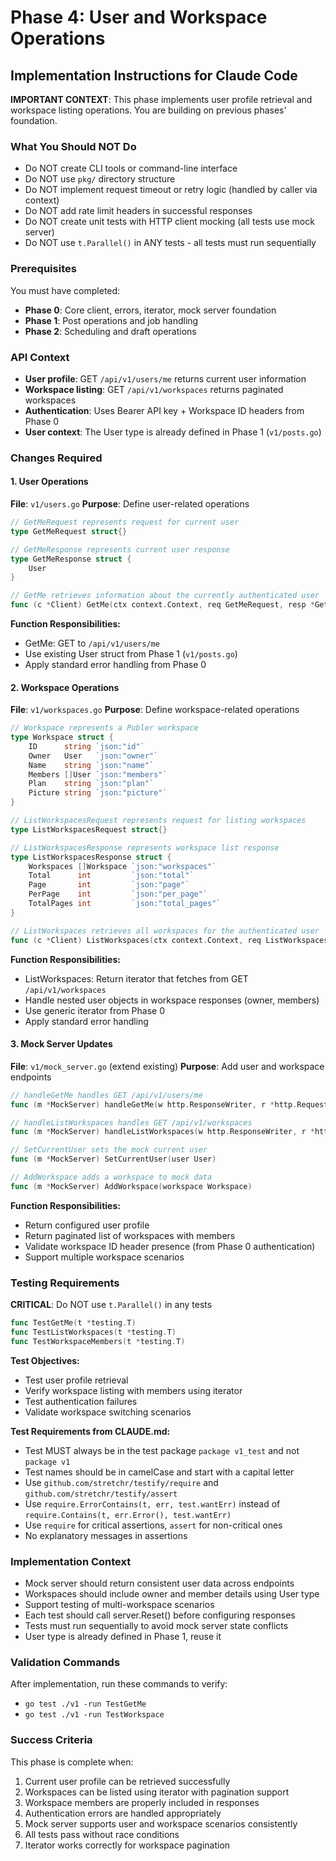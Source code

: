 # Phase 4: User and Workspace Operations

## Implementation Instructions for Claude Code

**IMPORTANT CONTEXT**: This phase implements user profile retrieval and workspace listing operations. You are building on previous phases' foundation.

### What You Should NOT Do
- Do NOT create CLI tools or command-line interface
- Do NOT use `pkg/` directory structure
- Do NOT implement request timeout or retry logic (handled by caller via context)
- Do NOT add rate limit headers in successful responses
- Do NOT create unit tests with HTTP client mocking (all tests use mock server)
- Do NOT use `t.Parallel()` in ANY tests - all tests must run sequentially

### Prerequisites
You must have completed:
- **Phase 0**: Core client, errors, iterator, mock server foundation
- **Phase 1**: Post operations and job handling
- **Phase 2**: Scheduling and draft operations

### API Context
- **User profile**: GET `/api/v1/users/me` returns current user information
- **Workspace listing**: GET `/api/v1/workspaces` returns paginated workspaces
- **Authentication**: Uses Bearer API key + Workspace ID headers from Phase 0
- **User context**: The User type is already defined in Phase 1 (`v1/posts.go`)

### Changes Required

#### 1. User Operations
**File**: `v1/users.go`
**Purpose**: Define user-related operations

```go
// GetMeRequest represents request for current user
type GetMeRequest struct{}

// GetMeResponse represents current user response
type GetMeResponse struct {
    User
}

// GetMe retrieves information about the currently authenticated user
func (c *Client) GetMe(ctx context.Context, req GetMeRequest, resp *GetMeResponse) error
```

**Function Responsibilities:**
- GetMe: GET to `/api/v1/users/me`
- Use existing User struct from Phase 1 (`v1/posts.go`)
- Apply standard error handling from Phase 0

#### 2. Workspace Operations
**File**: `v1/workspaces.go`
**Purpose**: Define workspace-related operations

```go
// Workspace represents a Publer workspace
type Workspace struct {
    ID      string `json:"id"`
    Owner   User   `json:"owner"`
    Name    string `json:"name"`
    Members []User `json:"members"`
    Plan    string `json:"plan"`
    Picture string `json:"picture"`
}

// ListWorkspacesRequest represents request for listing workspaces
type ListWorkspacesRequest struct{}

// ListWorkspacesResponse represents workspace list response
type ListWorkspacesResponse struct {
    Workspaces []Workspace `json:"workspaces"`
    Total      int         `json:"total"`
    Page       int         `json:"page"`
    PerPage    int         `json:"per_page"`
    TotalPages int         `json:"total_pages"`
}

// ListWorkspaces retrieves all workspaces for the authenticated user
func (c *Client) ListWorkspaces(ctx context.Context, req ListWorkspacesRequest) Iterator[Workspace]
```

**Function Responsibilities:**
- ListWorkspaces: Return iterator that fetches from GET `/api/v1/workspaces`
- Handle nested user objects in workspace responses (owner, members)
- Use generic iterator from Phase 0
- Apply standard error handling

#### 3. Mock Server Updates
**File**: `v1/mock_server.go` (extend existing)
**Purpose**: Add user and workspace endpoints

```go
// handleGetMe handles GET /api/v1/users/me
func (m *MockServer) handleGetMe(w http.ResponseWriter, r *http.Request)

// handleListWorkspaces handles GET /api/v1/workspaces
func (m *MockServer) handleListWorkspaces(w http.ResponseWriter, r *http.Request)

// SetCurrentUser sets the mock current user
func (m *MockServer) SetCurrentUser(user User)

// AddWorkspace adds a workspace to mock data
func (m *MockServer) AddWorkspace(workspace Workspace)
```

**Function Responsibilities:**
- Return configured user profile
- Return paginated list of workspaces with members
- Validate workspace ID header presence (from Phase 0 authentication)
- Support multiple workspace scenarios

### Testing Requirements
**CRITICAL**: Do NOT use `t.Parallel()` in any tests

```go
func TestGetMe(t *testing.T)
func TestListWorkspaces(t *testing.T)
func TestWorkspaceMembers(t *testing.T)
```

**Test Objectives:**
- Test user profile retrieval
- Verify workspace listing with members using iterator
- Test authentication failures
- Validate workspace switching scenarios

**Test Requirements from CLAUDE.md:**
- Test MUST always be in the test package `package v1_test` and not `package v1`
- Test names should be in camelCase and start with a capital letter
- Use `github.com/stretchr/testify/require` and `github.com/stretchr/testify/assert`
- Use `require.ErrorContains(t, err, test.wantErr)` instead of `require.Contains(t, err.Error(), test.wantErr)`
- Use `require` for critical assertions, `assert` for non-critical ones
- No explanatory messages in assertions

### Implementation Context
- Mock server should return consistent user data across endpoints
- Workspaces should include owner and member details using User type
- Support testing of multi-workspace scenarios
- Each test should call server.Reset() before configuring responses
- Tests must run sequentially to avoid mock server state conflicts
- User type is already defined in Phase 1, reuse it

### Validation Commands
After implementation, run these commands to verify:
- `go test ./v1 -run TestGetMe`
- `go test ./v1 -run TestWorkspace`

### Success Criteria
This phase is complete when:
1. Current user profile can be retrieved successfully
2. Workspaces can be listed using iterator with pagination support
3. Workspace members are properly included in responses
4. Authentication errors are handled appropriately
5. Mock server supports user and workspace scenarios consistently
6. All tests pass without race conditions
7. Iterator works correctly for workspace pagination